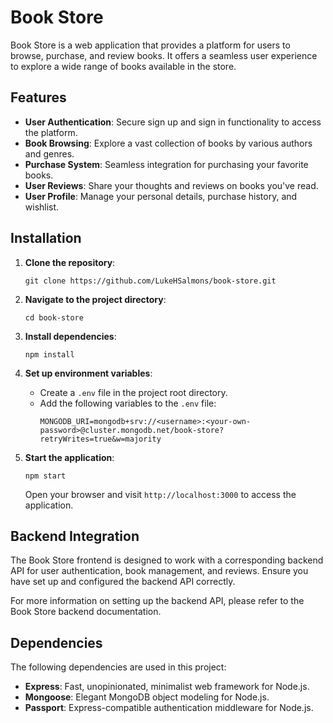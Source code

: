 # Book Store

Book Store is a web application that provides a platform for users to browse, purchase, and review books. It offers a seamless user experience to explore a wide range of books available in the store.

## Features

- **User Authentication**: Secure sign up and sign in functionality to access the platform.
- **Book Browsing**: Explore a vast collection of books by various authors and genres.
- **Purchase System**: Seamless integration for purchasing your favorite books.
- **User Reviews**: Share your thoughts and reviews on books you've read.
- **User Profile**: Manage your personal details, purchase history, and wishlist.

## Installation

1. **Clone the repository**:
   ```
   git clone https://github.com/LukeHSalmons/book-store.git
   ```

2. **Navigate to the project directory**:
   ```
   cd book-store
   ```

3. **Install dependencies**:
   ```
   npm install
   ```

4. **Set up environment variables**:

   - Create a `.env` file in the project root directory.
   - Add the following variables to the `.env` file:
     ```
     MONGODB_URI=mongodb+srv://<username>:<your-own-password>@cluster.mongodb.net/book-store?retryWrites=true&w=majority
     ```

5. **Start the application**:
   ```
   npm start
   ```

   Open your browser and visit `http://localhost:3000` to access the application.

## Backend Integration

The Book Store frontend is designed to work with a corresponding backend API for user authentication, book management, and reviews. Ensure you have set up and configured the backend API correctly.

For more information on setting up the backend API, please refer to the Book Store backend documentation.

## Dependencies

The following dependencies are used in this project:

- **Express**: Fast, unopinionated, minimalist web framework for Node.js.
- **Mongoose**: Elegant MongoDB object modeling for Node.js.
- **Passport**: Express-compatible authentication middleware for Node.js.
